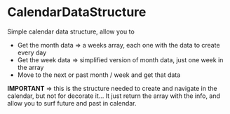 CalendarDataStructure
=====================

Simple calendar data structure, allow you to

* Get the month data => a weeks array, each one with the data to create every day 
* Get the week data => simplified version of month data, just one week in the array
* Move to the next or past month / week and get that data

__IMPORTANT__ => this is the structure needed to create and navigate in the calendar, but not for decorate it... It just return the array with the info, and allow you to surf future and past in calendar.
